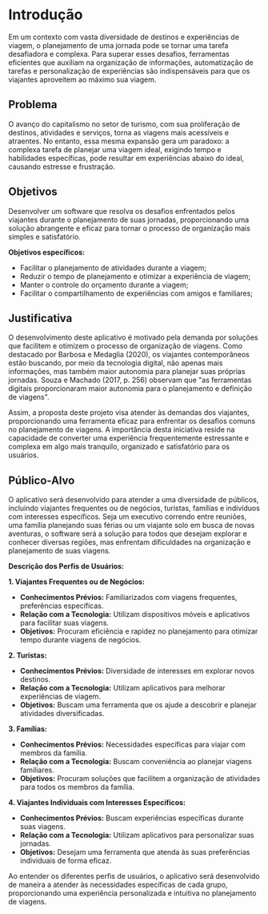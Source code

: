 # Introdução

Em um contexto com vasta diversidade de destinos e experiências de viagem, o planejamento de uma jornada pode se tornar uma tarefa desafiadora e complexa. Para superar esses desafios, ferramentas eficientes que auxiliam na organização de informações, automatização de tarefas e personalização de experiências são indispensáveis para que os viajantes aproveitem ao máximo sua viagem.

## Problema

O avanço do capitalismo no setor de turismo, com sua proliferação de destinos, atividades e serviços, torna as viagens mais acessíveis e atraentes. No entanto, essa mesma expansão gera um paradoxo: a complexa tarefa de planejar uma viagem ideal, exigindo tempo e habilidades específicas, pode resultar em experiências abaixo do ideal, causando estresse e frustração.

## Objetivos

Desenvolver um software que resolva os desafios enfrentados pelos viajantes durante o planejamento de suas jornadas, proporcionando uma solução abrangente e eficaz para tornar o processo de organização mais simples e satisfatório.

**Objetivos específicos:**
- Facilitar o planejamento de atividades durante a viagem;
- Reduzir o tempo de planejamento e otimizar a experiência de viagem;
- Manter o controle do orçamento durante a viagem;
- Facilitar o compartilhamento de experiências com amigos e familiares;

## Justificativa

O desenvolvimento deste aplicativo é motivado pela demanda por soluções que facilitem e otimizem o processo de organização de viagens. Como destacado por Barbosa e Medaglia (2020), os viajantes contemporâneos estão buscando, por meio da tecnologia digital, não apenas mais informações, mas também maior autonomia para planejar suas próprias jornadas. Souza e Machado (2017, p. 256) observam que "as ferramentas digitais proporcionaram maior autonomia para o planejamento e definição de viagens".

Assim, a proposta deste projeto visa atender às demandas dos viajantes, proporcionando uma ferramenta eficaz para enfrentar os desafios comuns no planejamento de viagens. A importância desta iniciativa reside na capacidade de converter uma experiência frequentemente estressante e complexa em algo mais tranquilo, organizado e satisfatório para os usuários.

## Público-Alvo
O aplicativo será desenvolvido para atender a uma diversidade de públicos, incluindo viajantes frequentes ou de negócios, turistas, famílias e indivíduos com interesses específicos. Seja um executivo correndo entre reuniões, uma família planejando suas férias ou um viajante solo em busca de novas aventuras, o software será a solução para todos que desejam explorar e conhecer diversas regiões, mas enfrentam dificuldades na organização e planejamento de suas viagens.

**Descrição dos Perfis de Usuários:**

**1. Viajantes Frequentes ou de Negócios:**
 - **Conhecimentos Prévios:** Familiarizados com viagens frequentes, preferências específicas.
 - **Relação com a Tecnologia:** Utilizam dispositivos móveis e aplicativos para facilitar suas viagens.
 - **Objetivos:** Procuram eficiência e rapidez no planejamento para otimizar tempo durante viagens de negócios.

**2. Turistas:**
 - **Conhecimentos Prévios:** Diversidade de interesses em explorar novos destinos.
 - **Relação com a Tecnologia:** Utilizam aplicativos para melhorar experiências de viagem.
 - **Objetivos:** Buscam uma ferramenta que os ajude a descobrir e planejar atividades diversificadas.

**3. Famílias:**
 - **Conhecimentos Prévios:** Necessidades específicas para viajar com membros da família.
 - **Relação com a Tecnologia:** Buscam conveniência ao planejar viagens familiares.
 - **Objetivos:** Procuram soluções que facilitem a organização de atividades para todos os membros da família.

**4. Viajantes Individuais com Interesses Específicos:**
 - **Conhecimentos Prévios:** Buscam experiências específicas durante suas viagens.
 - **Relação com a Tecnologia:** Utilizam aplicativos para personalizar suas jornadas.
 - **Objetivos:** Desejam uma ferramenta que atenda às suas preferências individuais de forma eficaz.

Ao entender os diferentes perfis de usuários, o aplicativo será desenvolvido de maneira a atender às necessidades específicas de cada grupo, proporcionando uma experiência personalizada e intuitiva no planejamento de viagens.

